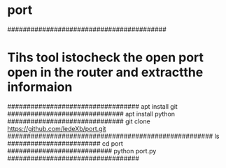 # port
#########################################
# Tihs tool istocheck the open port open in the router and extractthe informaion
##################################
apt install git
##############################
apt install python 
##############################
git clone https://github.com/ledeXb/port.git
#####################################################
ls
########################
cd port
###########################
python port.py
##################################
